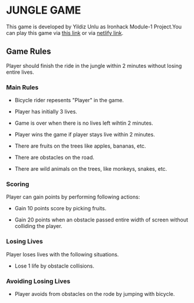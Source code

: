 # JUNGLE GAME

This game is developed by Yildiz Unlu as Ironhack Module-1 Project.You can play this game
via [this link](https://yildizzor.github.io/jungle_game/) or via [netlify link](https://junglegamewithbcyclerider.netlify.app/).

## Game Rules

Player should finish the ride in the jungle within 2 minutes without losing entire lives.

### Main Rules

- Bicycle rider repesents "Player" in the game.

- Player has initially 3 lives.

- Game is over when there is no lives left wihtin 2 minutes.

- Player wins the game if player stays live within 2 minutes.

- There are fruits on the trees like apples, bananas, etc.

- There are obstacles on the road.

- There are wild animals on the trees, like monkeys, snakes, etc.

### Scoring

Player can gain points by performing following actions:

- Gain 10 points score by picking fruits.

- Gain 20 points when an obstacle passed entire width of screen without colliding the player.

### Losing Lives

Player loses lives with the following situations.

- Lose 1 life by obstacle collisions.

### Avoiding Losing Lives

- Player avoids from obstacles on the rode by jumping with bicycle.
